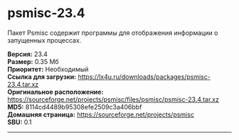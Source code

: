 # psmisc-23.4
Пакет Psmisc содержит программы для отображения информации о запущенных процессах.

**Версия:** 23.4<br />
**Размер:** 0.35 Мб<br />
**Приоритет:** Необходимый<br />
**Ссылка для загрузки:** https://lx4u.ru/downloads/packages/psmisc-23.4.tar.xz<br />
**Оригинальное расположение:** https://sourceforge.net/projects/psmisc/files/psmisc/psmisc-23.4.tar.xz<br/>
**MD5:** 8114cd4489b95308efe2509c3a406bbf<br />
**Домашняя страница:** https://sourceforge.net/projects/psmisc
<br />**SBU:** 0.1

***
